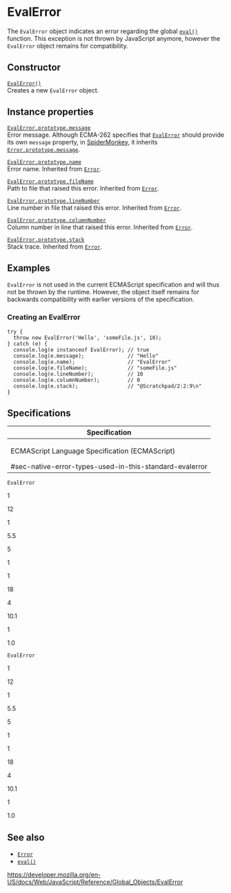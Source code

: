 EvalError
=========

The `EvalError` object indicates an error regarding the global [`eval()`](eval) function. This exception is not thrown by JavaScript anymore, however the `EvalError` object remains for compatibility.

Constructor
-----------

[`EvalError()`](evalerror/evalerror)  
Creates a new `EvalError` object.

Instance properties
-------------------

[`EvalError.prototype.message`](error/message)  
Error message. Although ECMA-262 specifies that [`EvalError`](evalerror) should provide its own `message` property, in [SpiderMonkey](https://developer.mozilla.org/en-US/docs/Mozilla/Projects/SpiderMonkey), it inherits [`Error.prototype.message`](error/message).

[`EvalError.prototype.name`](error/name)  
Error name. Inherited from [`Error`](error).

[`EvalError.prototype.fileName`](error/filename)  
Path to file that raised this error. Inherited from [`Error`](error).

[`EvalError.prototype.lineNumber`](error/linenumber)  
Line number in file that raised this error. Inherited from [`Error`](error).

[`EvalError.prototype.columnNumber`](error/columnnumber)  
Column number in line that raised this error. Inherited from [`Error`](error).

[`EvalError.prototype.stack`](error/stack)  
Stack trace. Inherited from [`Error`](error).

Examples
--------

`EvalError` is not used in the current ECMAScript specification and will thus not be thrown by the runtime. However, the object itself remains for backwards compatibility with earlier versions of the specification.

### Creating an EvalError

    try {
      throw new EvalError('Hello', 'someFile.js', 10);
    } catch (e) {
      console.log(e instanceof EvalError); // true
      console.log(e.message);              // "Hello"
      console.log(e.name);                 // "EvalError"
      console.log(e.fileName);             // "someFile.js"
      console.log(e.lineNumber);           // 10
      console.log(e.columnNumber);         // 0
      console.log(e.stack);                // "@Scratchpad/2:2:9\n"
    }

Specifications
--------------

<table><colgroup><col style="width: 100%" /></colgroup><thead><tr class="header"><th>Specification</th></tr></thead><tbody><tr class="odd"><td><p>ECMAScript Language Specification (ECMAScript)<br />
</p><span class="small">#sec-native-error-types-used-in-this-standard-evalerror</span></td></tr></tbody></table>

`EvalError`

1

12

1

5.5

5

1

1

18

4

10.1

1

1.0

`EvalError`

1

12

1

5.5

5

1

1

18

4

10.1

1

1.0

See also
--------

-   [`Error`](error)
-   [`eval()`](eval)

<a href="https://developer.mozilla.org/en-US/docs/Web/JavaScript/Reference/Global_Objects/EvalError" class="_attribution-link">https://developer.mozilla.org/en-US/docs/Web/JavaScript/Reference/Global_Objects/EvalError</a>
